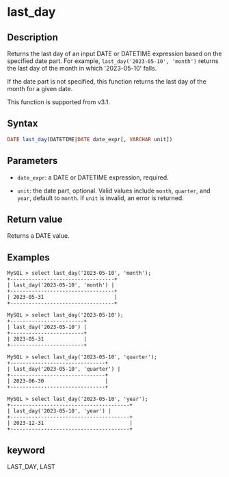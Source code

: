# last_day

## Description

Returns the last day of an input DATE or DATETIME expression based on the specified date part. For example, `last_day('2023-05-10', 'month')` returns the last day of the month in which '2023-05-10' falls.

If the date part is not specified, this function returns the last day of the month for a given date.

This function is supported from v3.1.

## Syntax

```SQL
DATE last_day(DATETIME|DATE date_expr[, VARCHAR unit])
```

## Parameters

- `date_expr`: a DATE or DATETIME expression, required.

- `unit`: the date part, optional. Valid values include `month`, `quarter`, and `year`, default to `month`. If `unit` is invalid, an error is returned.

## Return value

Returns a DATE value.

## Examples

```Plain
MySQL > select last_day('2023-05-10', 'month');
+----------------------------------+
| last_day('2023-05-10', 'month') |
+----------------------------------+
| 2023-05-31                       |
+----------------------------------+

MySQL > select last_day('2023-05-10');
+------------------------+
| last_day('2023-05-10') |
+------------------------+
| 2023-05-31             |
+------------------------+

MySQL > select last_day('2023-05-10', 'quarter');
+-------------------------------+
| last_day('2023-05-10', 'quarter') |
+-------------------------------+
| 2023-06-30                    |
+-------------------------------+

MySQL > select last_day('2023-05-10', 'year');
+---------------------------------------+
| last_day('2023-05-10', 'year') |
+---------------------------------------+
| 2023-12-31                            |
+---------------------------------------+
```

## keyword

LAST_DAY, LAST

